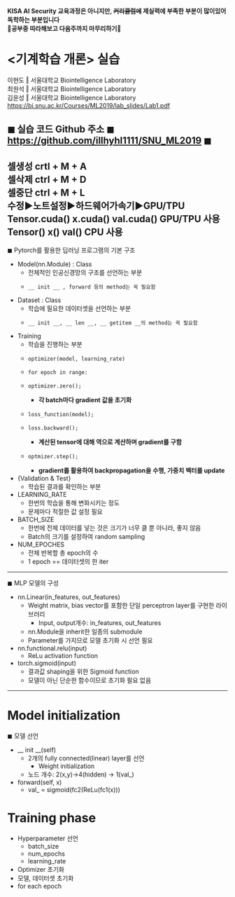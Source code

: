 **KISA AI Security 교육과정은 아니지만, ~~커리큘럼에~~ 제실력에 부족한 부분이 많이있어 독학하는 부분입니다**  
**👹공부중 따라해보고 다음주까지 마무리하기👹**  
  
# <기계학습 개론> 실습
이현도 ‖ 서울대학교 Biointelligence Laboratory  
최원석 ‖ 서울대학교 Biointelligence Laboratory  
김윤성 ‖ 서울대학교 Biointelligence Laboratory  
https://bi.snu.ac.kr/Courses/ML2019/lab_slides/Lab1.pdf  

◼ 실습 코드 Github 주소 ◼ https://github.com/illhyhl1111/SNU_ML2019 ◼  
-----
셀생성 crtl + M + A  
셀삭제 ctrl + M + D  
셀중단 ctrl + M + L  
수정▶노트설정▶하드웨어가속기▶GPU/TPU  
Tensor.cuda() x.cuda() val.cuda() GPU/TPU 사용  
Tensor() x() val() CPU 사용  
-----
◼ Pytorch를 활용한 딥러닝 프로그램의 기본 구조  
- Model(nn.Module) : Class  
  - 전체적인 인공신경망의 구조를 선언하는 부분  
  -     __ init __ , forward 등의 method는 꼭 필요함  
- Dataset : Class   
  - 학습에 필요한 데이터셋을 선언하는 부분  
  -     __ init __, __ len __, __ getitem __의 method는 꼭 필요함  
- Training   
  - 학습을 진행하는 부분  
  -     optimizer(model, learning_rate)  
  -     for epoch in range:  
  -     optimizer.zero();  
    - __각 batch마다 gradient 값을 초기화__  
  -     loss_function(model);  
  -     loss.backward();  
    - __계산된 tensor에 대해 역으로 계산하며 gradient를 구함__
  -     optmizer.step();  
    - __gradient를 활용하여 backpropagation을 수행, 가중치 벡터를 update__   
- {Validation & Test}  
  - 학습된 결과를 확인하는 부분 
- LEARNING_RATE
  - 한번의 학습을 통해 변화시키는 정도
  - 문제마다 적절한 값 설정 필요
- BATCH_SIZE
  - 한번에 전체 데이터를 넣는 것은 크기가 너무 클 뿐 아니라, 좋지 않음
  - Batch의 크기를 설정하여 random sampling
- NUM_EPOCHES
  - 전체 반복할 총 epoch의 수
  - 1 epoch == 데이터셋의 한 iter
-----
◼ MLP 모델의 구성  
- nn.Linear(in_features, out_features)  
  - Weight matrix, bias vector를 포함한 단일 perceptron layer를 구현한 라이브러리
    - Input, output개수: in_features, out_features
  - nn.Module을 inherit한 일종의 submodule
  - Parameter를 가지므로 모델 초기화 시 선언 필요
- nn.functional.relu(input)  
  - ReLu activation function
- torch.sigmoid(input)  
  - 결과값 shaping을 위한 Sigmoid function
  - 모델이 아닌 단순한 함수이므로 초기화 필요 없음
-----
# Model initialization  
◼ 모델 선언  
- __ init __(self)
  - 2개의 fully connected(linear) layer를 선언
    - Weight initialization
  - 노드 개수: 2(x,y)→4(hidden) → 1(val_)
- forward(self, x) 
  - val_ = sigmoid(fc2(ReLu(fc1(x)))  
 
# Training phase  
- Hyperparameter 선언
  - batch_size
  - num_epochs
  - learning_rate
- Optimizer 초기화
- 모델, 데이터셋 초기화
- for each epoch
